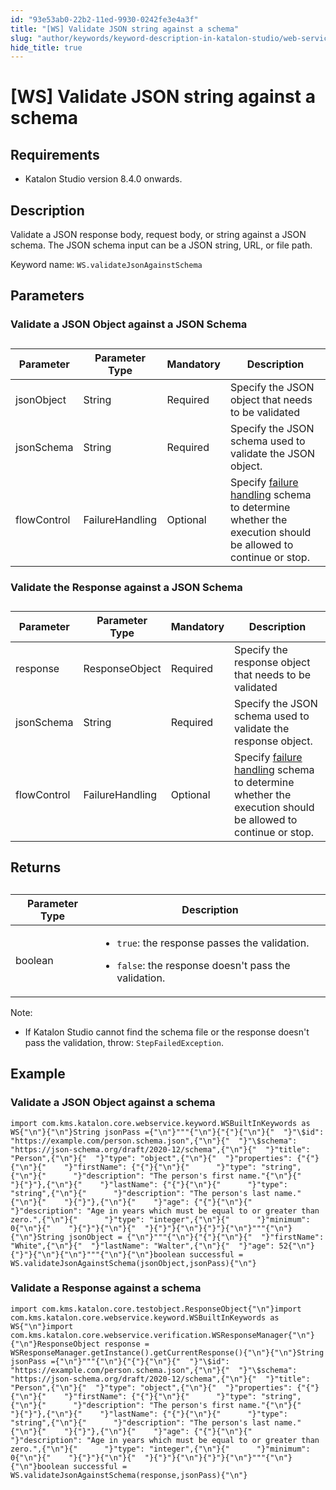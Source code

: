 ```yaml
---
id: "93e53ab0-22b2-11ed-9930-0242fe3e4a3f"
title: "[WS] Validate JSON string against a schema"
slug: "author/keywords/keyword-description-in-katalon-studio/web-service-keywords/ws-validate-json-string-against-a-schema"
hide_title: true
---
```


# <a id="id" class="anchor_top_offset"/><a id="ariaid-title1" class="anchor_top_offset"/>[WS] Validate JSON string against a schema


## Requirements

<div xmlns="http://www.w3.org/1999/xhtml" className="p"><ul className="ul"><li className="li"><p className="p">Katalon Studio version 8.4.0 onwards.</p></li></ul></div>

## <a id="id_1" class="anchor_top_offset"/>Description

<p xmlns="http://www.w3.org/1999/xhtml" className="p">Validate a JSON response body, request body, or string against a JSON schema. The JSON schema input can be a JSON string, URL, or file path.</p> 
<p xmlns="http://www.w3.org/1999/xhtml" className="p">Keyword name: <code className="ph codeph">WS.validateJsonAgainstSchema</code></p> 
    

## <a id="id_2" class="anchor_top_offset"/>Parameters

    
          

### <a id="id_3" class="anchor_top_offset"/>Validate a JSON Object against a JSON Schema

<table xmlns="http://www.w3.org/1999/xhtml" className="table"><caption /><thead className="thead"><tr className><th className="entry anchor_top_offset" id="id_3__entry__1">Parameter</th><th className="entry anchor_top_offset" id="id_3__entry__2">Parameter Type</th><th className="entry anchor_top_offset" id="id_3__entry__3">Mandatory</th><th className="entry anchor_top_offset" id="id_3__entry__4">Description</th></tr></thead><tbody className="tbody"><tr className><td className="entry" headers="id_3__entry__1 id_3__entry__2 id_3__entry__3 id_3__entry__4 ">jsonObject</td><td className="entry" headers="id_3__entry__1 id_3__entry__2 id_3__entry__3 id_3__entry__4 ">String</td><td className="entry" headers="id_3__entry__1 id_3__entry__2 id_3__entry__3 id_3__entry__4 ">Required</td><td className="entry" headers="id_3__entry__1 id_3__entry__2 id_3__entry__3 id_3__entry__4 ">Specify the JSON object that needs to be validated</td></tr><tr className><td className="entry" headers="id_3__entry__1 id_3__entry__2 id_3__entry__3 id_3__entry__4 ">jsonSchema</td><td className="entry" headers="id_3__entry__1 id_3__entry__2 id_3__entry__3 id_3__entry__4 ">String</td><td className="entry" headers="id_3__entry__1 id_3__entry__2 id_3__entry__3 id_3__entry__4 ">Required</td><td className="entry" headers="id_3__entry__1 id_3__entry__2 id_3__entry__3 id_3__entry__4 ">Specify the JSON schema used to validate the JSON object.</td></tr><tr className><td className="entry" headers="id_3__entry__1 id_3__entry__2 id_3__entry__3 id_3__entry__4 ">flowControl</td><td className="entry" headers="id_3__entry__1 id_3__entry__2 id_3__entry__3 id_3__entry__4 ">FailureHandling</td><td className="entry" headers="id_3__entry__1 id_3__entry__2 id_3__entry__3 id_3__entry__4 ">Optional</td><td className="entry" headers="id_3__entry__1 id_3__entry__2 id_3__entry__3 id_3__entry__4 ">Specify <a className="xref" href="/maintain/configure-failure-handling-settings-in-katalon-studio">failure           handling</a> schema to determine whether the execution should be         allowed to continue or stop.</td></tr></tbody></table> 

### <a id="id_4" class="anchor_top_offset"/>Validate the Response against a JSON Schema

<table xmlns="http://www.w3.org/1999/xhtml" className="table"><caption /><thead className="thead"><tr className><th className="entry anchor_top_offset" id="id_4__entry__1">Parameter</th><th className="entry anchor_top_offset" id="id_4__entry__2">Parameter Type</th><th className="entry anchor_top_offset" id="id_4__entry__3">Mandatory</th><th className="entry anchor_top_offset" id="id_4__entry__4">Description</th></tr></thead><tbody className="tbody"><tr className><td className="entry" headers="id_4__entry__1 id_4__entry__2 id_4__entry__3 id_4__entry__4 ">response</td><td className="entry" headers="id_4__entry__1 id_4__entry__2 id_4__entry__3 id_4__entry__4 ">ResponseObject</td><td className="entry" headers="id_4__entry__1 id_4__entry__2 id_4__entry__3 id_4__entry__4 ">Required</td><td className="entry" headers="id_4__entry__1 id_4__entry__2 id_4__entry__3 id_4__entry__4 ">Specify the response object that needs to be validated</td></tr><tr className><td className="entry" headers="id_4__entry__1 id_4__entry__2 id_4__entry__3 id_4__entry__4 ">jsonSchema</td><td className="entry" headers="id_4__entry__1 id_4__entry__2 id_4__entry__3 id_4__entry__4 ">String</td><td className="entry" headers="id_4__entry__1 id_4__entry__2 id_4__entry__3 id_4__entry__4 ">Required</td><td className="entry" headers="id_4__entry__1 id_4__entry__2 id_4__entry__3 id_4__entry__4 ">Specify the JSON schema used to validate the response object.</td></tr><tr className><td className="entry" headers="id_4__entry__1 id_4__entry__2 id_4__entry__3 id_4__entry__4 ">flowControl</td><td className="entry" headers="id_4__entry__1 id_4__entry__2 id_4__entry__3 id_4__entry__4 ">FailureHandling</td><td className="entry" headers="id_4__entry__1 id_4__entry__2 id_4__entry__3 id_4__entry__4 ">Optional</td><td className="entry" headers="id_4__entry__1 id_4__entry__2 id_4__entry__3 id_4__entry__4 ">Specify <a className="xref" href="/maintain/configure-failure-handling-settings-in-katalon-studio">failure handling</a> schema to determine whether the execution should be allowed to continue or stop.</td></tr></tbody></table> 

## <a id="id_5" class="anchor_top_offset"/>Returns

<table xmlns="http://www.w3.org/1999/xhtml" className="table"><caption /><colgroup><col style={{width: '100%'}} /><col /></colgroup><thead className="thead"><tr className><th className="entry anchor_top_offset" id="id_5__entry__1">Parameter Type</th><th className="entry anchor_top_offset" id="id_5__entry__2">Description</th></tr></thead><tbody className="tbody"><tr className><td className="entry" headers="id_5__entry__1 id_5__entry__2 ">boolean</td><td className="entry" headers="id_5__entry__1 id_5__entry__2 "><ul className="ul"><li className="li"><code className="ph codeph">true</code>: the response passes the validation.</li><li className="li"><p className="p"><code className="ph codeph">false</code>: the response doesn't pass the validation.</p></li></ul></td></tr></tbody></table> 
<div xmlns="http://www.w3.org/1999/xhtml" className="note note note_note"><span className="note__title">Note:</span> <ul className="ul"><li className="li"><p className="p">If Katalon Studio cannot find the schema file or the response doesn't pass the validation, throw: <code className="ph codeph">StepFailedException</code>.</p></li></ul></div>

## <a id="concept-2382" class="anchor_top_offset"/>Example


### <a id="id_7" class="anchor_top_offset"/>Validate a JSON Object against a schema

<pre xmlns="http://www.w3.org/1999/xhtml" className="pre codeblock"><code>import com.kms.katalon.core.webservice.keyword.WSBuiltInKeywords as WS{"\n"}{"\n"}String jsonPass ={"\n"}"""{"\n"}{"{"}{"\n"}{"  "}"\$id": "https://example.com/person.schema.json",{"\n"}{"  "}"\$schema": "https://json-schema.org/draft/2020-12/schema",{"\n"}{"  "}"title": "Person",{"\n"}{"  "}"type": "object",{"\n"}{"  "}"properties": {"{"}{"\n"}{"    "}"firstName": {"{"}{"\n"}{"      "}"type": "string",{"\n"}{"      "}"description": "The person's first name."{"\n"}{"    "}{"}"},{"\n"}{"    "}"lastName": {"{"}{"\n"}{"      "}"type": "string",{"\n"}{"      "}"description": "The person's last name."{"\n"}{"    "}{"}"},{"\n"}{"    "}"age": {"{"}{"\n"}{"      "}"description": "Age in years which must be equal to or greater than zero.",{"\n"}{"      "}"type": "integer",{"\n"}{"      "}"minimum": 0{"\n"}{"    "}{"}"}{"\n"}{"  "}{"}"}{"\n"}{"}"}{"\n"}"""{"\n"}{"\n"}String jsonObject = {"\n"}"""{"\n"}{"{"}{"\n"}{"  "}"firstName": "White",{"\n"}{"  "}"lastName": "Walter",{"\n"}{"  "}"age": 52{"\n"}{"}"}{"\n"}{"\n"}"""{"\n"}{"\n"}boolean successful = WS.validateJsonAgainstSchema(jsonObject,jsonPass){"\n"}</code></pre> 

### <a id="id_8" class="anchor_top_offset"/>Validate a Response against a schema

<pre xmlns="http://www.w3.org/1999/xhtml" className="pre codeblock"><code>import com.kms.katalon.core.testobject.ResponseObject{"\n"}import com.kms.katalon.core.webservice.keyword.WSBuiltInKeywords as WS{"\n"}import com.kms.katalon.core.webservice.verification.WSResponseManager{"\n"}{"\n"}ResponseObject response = WSResponseManager.getInstance().getCurrentResponse(){"\n"}{"\n"}String jsonPass ={"\n"}"""{"\n"}{"{"}{"\n"}{"  "}"\$id": "https://example.com/person.schema.json",{"\n"}{"  "}"\$schema": "https://json-schema.org/draft/2020-12/schema",{"\n"}{"  "}"title": "Person",{"\n"}{"  "}"type": "object",{"\n"}{"  "}"properties": {"{"}{"\n"}{"    "}"firstName": {"{"}{"\n"}{"      "}"type": "string",{"\n"}{"      "}"description": "The person's first name."{"\n"}{"    "}{"}"},{"\n"}{"    "}"lastName": {"{"}{"\n"}{"      "}"type": "string",{"\n"}{"      "}"description": "The person's last name."{"\n"}{"    "}{"}"},{"\n"}{"    "}"age": {"{"}{"\n"}{"      "}"description": "Age in years which must be equal to or greater than zero.",{"\n"}{"      "}"type": "integer",{"\n"}{"      "}"minimum": 0{"\n"}{"    "}{"}"}{"\n"}{"  "}{"}"}{"\n"}{"}"}{"\n"}"""{"\n"}{"\n"}boolean successful = WS.validateJsonAgainstSchema(response,jsonPass){"\n"}</code></pre> 
